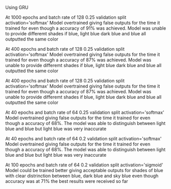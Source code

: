Using GRU

At 1000 epochs and batch rate of 128 0.25 validation split activation='softmax'
Model overtrained giving false outputs for the time it trained for even though a accuracy of 91% was achieved. Model was unable to provide differemt shades if blue, light blue dark blue and blue all outputted the same color

At 400 epochs and batch rate of 128 0.25 validation split activation='softmax'
Model overtrained giving false outputs for the time it trained for even though a accuracy of 87% was achieved. Model was unable to provide differemt shades if blue, light blue dark blue and blue all outputted the same color

At 400 epochs and batch rate of 128 0.25 validation split activation='softmax'
Model overtrained giving false outputs for the time it trained for even though a accuracy of 87% was achieved. Model was unable to provide differemt shades if blue, light blue dark blue and blue all outputted the same color

At 40 epochs and batch rate of 64 0.25 validation split activation='softmax'
Model overtrained giving false outputs for the time it trained for even though a accuracy of 68%. The model was able to distinguish between light blue and blue but light blue was very inaccurate

At 40 epochs and batch rate of 64 0.2 validation split activation='softmax'
Model overtrained giving false outputs for the time it trained for even though a accuracy of 68%. The model was able to distinguish between light blue and blue but light blue was very inaccurate

At 100 epochs and batch rate of 64 0.2 validation split activation='sigmoid'
Model could be trained better giving acceptable outputs for shades of blue with clear distrinction between blue, dark blue and sky blue even though accuracy was at 71% the best results were received so far
